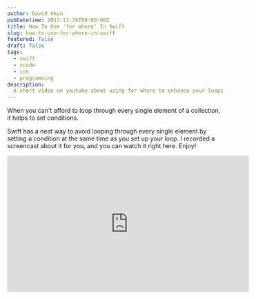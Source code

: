```yaml
---
author: David Okun
pubDatetime: 2017-11-26T00:00:00Z
title: How To Use 'for where' In Swift
slug: how-to-use-for-where-in-swift
featured: false
draft: false
tags:
  - swift
  - xcode
  - ios
  - programming
description:
  A short video on youtube about using for where to enhance your loops.
---
```


When you can't afford to loop through every single element of a collection, it helps to set conditions.

Swift has a neat way to avoid looping through every single element by setting a condition at the same time as you set up your loop. I recorded a screencast about it for you, and you can watch it right here. Enjoy!

<iframe width="560" height="315" src="https://www.youtube.com/embed/Rk2hCTioAWM" frameborder="0" allowfullscreen></iframe>
